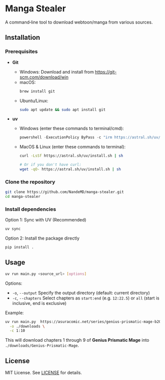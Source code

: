 # Manga Stealer

A command‑line tool to download webtoon/manga from various sources.

## Installation

### Prerequisites

- **Git**  
  - Windows: Download and install from https://git-scm.com/download/win  
  - macOS:  
    ```bash
    brew install git
    ```  
  - Ubuntu/Linux:  
    ```bash
    sudo apt update && sudo apt install git
    ```

- **uv**  
  - Windows (enter these commands to terminal/cmd):
    ```powershell
    powershell -ExecutionPolicy ByPass -c "irm https://astral.sh/uv/install.ps1 | iex"
    ```
  - MacOS & Linux (enter these commands to terminal):
    ```bash
    curl -LsSf https://astral.sh/uv/install.sh | sh

    # Or if you don't have curl:
    wget -qO- https://astral.sh/uv/install.sh | sh
    ```

### Clone the repository

```bash
git clone https://github.com/NandeMD/manga-stealer.git
cd manga-stealer
```

### Install dependencies

Option 1: Sync with UV (Recommended)

```bash
uv sync
```

Option 2: Install the package directly

```bash
pip install .
```

## Usage

```bash
uv run main.py <source_url> [options]
```

Options:

- `-o`, `--output`  Specify the output directory (default: current directory)  
- `-c`, `--chapters`  Select chapters as `start:end` (e.g. `12:22.5`) or `all` (start is inclusive, end is exclusive)

Example:

```bash
uv run main.py  https://asuracomic.net/series/genius-prismatic-mage-b20baf26 \
  -o ./downloads \
  -c 1:10
```

This will download chapters 1 through 9 of **Genius Prismatic Mage** into `./downloads/Genius-Prismatic-Mage`.

## License

MIT License. See [LICENSE](LICENSE) for details.